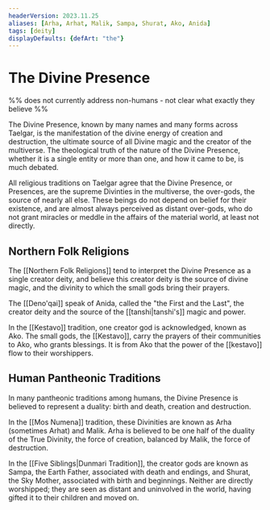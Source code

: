 ```yaml
---
headerVersion: 2023.11.25
aliases: [Arha, Arhat, Malik, Sampa, Shurat, Ako, Anida]
tags: [deity]
displayDefaults: {defArt: "the"}
---
```

# The Divine Presence

%% does not currently address non-humans - not clear what exactly they believe %%

The Divine Presence, known by many names and many forms across Taelgar, is the manifestation of the divine energy of creation and destruction, the ultimate source of all Divine magic and the creator of the multiverse. The theological truth of the nature of the Divine Presence, whether it is a single entity or more than one, and how it came to be, is much debated. 

All religious traditions on Taelgar agree that the Divine Presence, or Presences, are the supreme Divinties in the multiverse, the over-gods, the source of nearly all else. These beings do not depend on belief for their existence, and are almost always perceived as distant over-gods, who do not grant miracles or meddle in the affairs of the material world, at least not directly. 
## Northern Folk Religions

The [[Northern Folk Religions]] tend to interpret the Divine Presence as a single creator deity, and believe this creator deity is the source of divine magic, and the divinity to which the small gods bring their prayers. 

The [[Deno'qai]] speak of Anida, called the "the First and the Last", the creator deity and the source of the [[tanshi|tanshi's]] magic and power. 

In the [[Kestavo]] tradition, one creator god is acknowledged, known as Ako. The small gods, the [[Kestavo]], carry the prayers of their communities to Ako, who grants blessings. It is from Ako that the power of the [[kestavo]] flow to their worshippers.
## Human Pantheonic Traditions

In many pantheonic traditions among humans, the Divine Presence is believed to represent a duality: birth and death, creation and destruction. 

In the [[Mos Numena]] tradition, these Divinities are known as Arha (sometimes Arhat) and Malik. Arha is believed to be one half of the duality of the True Divinity, the force of creation, balanced by Malik, the force of destruction. 

In the [[Five Siblings|Dunmari Tradition]], the creator gods are known as Sampa, the Earth Father, associated with death and endings, and Shurat, the Sky Mother, associated with birth and beginnings. Neither are directly worshipped; they are seen as distant and uninvolved in the world, having gifted it to their children and moved on.






